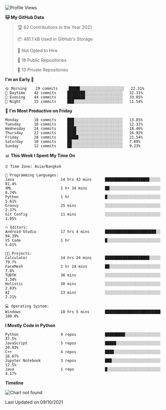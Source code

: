 <!--START_SECTION:waka-->
![Profile Views](http://img.shields.io/badge/Profile%20Views-42-blue)

**🐱 My GitHub Data** 

> 🏆 62 Contributions in the Year 2021
 > 
> 📦 481.1 kB Used in GitHub's Storage 
 > 
> 🚫 Not Opted to Hire
 > 
> 📜 18 Public Repositories 
 > 
> 🔑 13 Private Repositories  
 > 
**I'm an Early 🐤** 

```text
🌞 Morning    29 commits     █████░░░░░░░░░░░░░░░░░░░░   22.31% 
🌆 Daytime    42 commits     ████████░░░░░░░░░░░░░░░░░   32.31% 
🌃 Evening    44 commits     ████████░░░░░░░░░░░░░░░░░   33.85% 
🌙 Night      15 commits     ███░░░░░░░░░░░░░░░░░░░░░░   11.54%

```
📅 **I'm Most Productive on Friday** 

```text
Monday       18 commits     ███░░░░░░░░░░░░░░░░░░░░░░   13.85% 
Tuesday      16 commits     ███░░░░░░░░░░░░░░░░░░░░░░   12.31% 
Wednesday    24 commits     ████░░░░░░░░░░░░░░░░░░░░░   18.46% 
Thursday     22 commits     ████░░░░░░░░░░░░░░░░░░░░░   16.92% 
Friday       28 commits     █████░░░░░░░░░░░░░░░░░░░░   21.54% 
Saturday     10 commits     ██░░░░░░░░░░░░░░░░░░░░░░░   7.69% 
Sunday       12 commits     ██░░░░░░░░░░░░░░░░░░░░░░░   9.23%

```


📊 **This Week I Spent My Time On** 

```text
⌚︎ Time Zone: Asia/Bangkok

💬 Programming Languages: 
Java                     14 hrs 43 mins      ████████████████████░░░░░   81.4% 
XML                      1 hr 34 mins        ██░░░░░░░░░░░░░░░░░░░░░░░   8.74% 
Python                   1 hr                █░░░░░░░░░░░░░░░░░░░░░░░░   5.61% 
Groovy                   25 mins             ░░░░░░░░░░░░░░░░░░░░░░░░░   2.37% 
Git Config               11 mins             ░░░░░░░░░░░░░░░░░░░░░░░░░   1.05%

🔥 Editors: 
Android Studio           17 hrs 4 mins       ███████████████████████░░   94.39% 
VS Code                  1 hr                █░░░░░░░░░░░░░░░░░░░░░░░░   5.61%

🐱‍💻 Projects: 
Calculator               14 hrs 24 mins      ████████████████████░░░░░   79.7% 
FaceMesh                 1 hr 24 mins        ██░░░░░░░░░░░░░░░░░░░░░░░   7.8% 
TUDTK                    36 mins             ░░░░░░░░░░░░░░░░░░░░░░░░░   3.34% 
Holistic                 30 mins             ░░░░░░░░░░░░░░░░░░░░░░░░░   2.83% 
AI                       23 mins             ░░░░░░░░░░░░░░░░░░░░░░░░░   2.21%

💻 Operating System: 
Windows                  18 hrs 5 mins       █████████████████████████   100.0%

```

**I Mostly Code in Python** 

```text
Python                   9 repos             █████████░░░░░░░░░░░░░░░░   37.5% 
JavaScript               5 repos             █████░░░░░░░░░░░░░░░░░░░░   20.83% 
C++                      4 repos             ████░░░░░░░░░░░░░░░░░░░░░   16.67% 
Jupyter Notebook         3 repos             ███░░░░░░░░░░░░░░░░░░░░░░   12.5% 
Java                     1 repo              █░░░░░░░░░░░░░░░░░░░░░░░░   4.17%

```


**Timeline**

![Chart not found](https://raw.githubusercontent.com/shigure3011/shigure3011/main/charts/bar_graph.png) 


 Last Updated on 09/10/2021
<!--END_SECTION:waka-->
